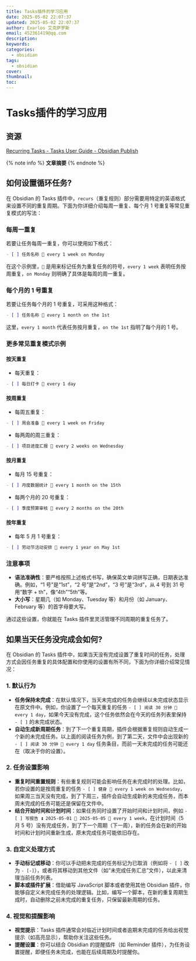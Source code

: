 ```yaml
---
title: Tasks插件的学习应用
date: 2025-05-02 22:07:37
updated: 2025-05-02 22:07:37
author: Exarlos 艾克萨罗斯
email: 452361419@qq.com
description: 
keywords: 
categories:
  - obsidian
tags:
  - obsidian
cover: 
thumbnail: 
toc:
---
```



# Tasks插件的学习应用

## 资源

[Recurring Tasks - Tasks User Guide - Obsidian Publish](https://publish.obsidian.md/tasks/Getting+Started/Recurring+Tasks)

<!-- 在此处添加文章摘要 -->
{% note info %}
**文章摘要**
{% endnote %}
<!-- more -->

## 如何设置循环任务?
在 Obsidian 的 Tasks 插件中，`recurs`（重复规则）部分需要用特定的英语格式来设置不同的重复周期。下面为你详细介绍每周一重复、每个月 1 号重复等常见重复模式的写法：

### 每周一重复
若要让任务每周一重复，你可以使用如下格式：
```markdown
- [ ] 任务名称 🔁 every 1 week on Monday
```
在这个示例里，`🔁` 是用来标记任务为重复任务的符号，`every 1 week` 表明任务按周重复，`on Monday` 则明确了具体是每周的周一重复。

### 每个月的 1 号重复
若要让任务每个月的 1 号重复，可采用这种格式：
```markdown
- [ ] 任务名称 🔁 every 1 month on the 1st
```
这里，`every 1 month` 代表任务按月重复，`on the 1st` 指明了每个月的 1 号。

### 更多常见重复模式示例

#### 按天重复
- 每天重复：
```markdown
- [ ] 每日打卡 🔁 every 1 day
```

#### 按周重复
- 每周五重复：
```markdown
- [ ] 周会准备 🔁 every 1 week on Friday
```
- 每两周的周三重复：
```markdown
- [ ] 项目进度汇报 🔁 every 2 weeks on Wednesday
```

#### 按月重复
- 每月 15 号重复：
```markdown
- [ ] 月度数据统计 🔁 every 1 month on the 15th
```
- 每两个月的 20 号重复：
```markdown
- [ ] 季度预算审核 🔁 every 2 months on the 20th
```

#### 按年重复
- 每年 5 月 1 号重复：
```markdown
- [ ] 劳动节活动安排 🔁 every 1 year on May 1st
```

### 注意事项
- **语法准确性**：要严格按照上述格式书写，确保英文单词拼写正确，日期表达准确。例如，“1 号”是“1st”，“2 号”是“2nd”，“3 号”是“3rd”，从 4 号到 31 号用“数字 + th”，像“4th”“5th”等。
- **大小写**：星期几（如 Monday、Tuesday 等）和月份（如 January、February 等）的首字母要大写。 

通过这些设置，你就能在 Tasks 插件里灵活管理不同周期的重复任务了。 

## 如果当天任务没完成会如何?
在 Obsidian 的 Tasks 插件中，如果当天没有完成设置了重复时间的任务，处理方式会因任务重复的具体配置和你使用的设置有所不同，下面为你详细介绍常见情况：

### 1. 默认行为
- **任务保持未完成**：在默认情况下，当天未完成的任务会继续以未完成状态显示在原文件中。例如，你设置了一个每天重复的任务 `- [ ] 阅读 30 分钟 🔁 every 1 day`，如果今天没有完成，这个任务依然会在今天的任务列表里保持 `- [ ]` 的未完成状态。
- **自动生成新周期任务**：到了下一个重复周期，插件会根据重复规则自动生成一个新的未完成任务。以上面的阅读任务为例，到了第二天，文件中会出现新的 `- [ ] 阅读 30 分钟 🔁 every 1 day` 任务条目，而前一天未完成的任务可能还在（取决于你的设置）。

### 2. 任务设置影响
- **重复时间重置规则**：有些重复规则可能会影响任务在未完成时的处理。比如，若你设置的是按周重复的任务 `- [ ] 健身 🔁 every 1 week on Wednesday`，如果周三当天没有完成，到了下周三，插件会自动生成新的未完成任务，而本周未完成的任务可能还是保留在文件中。
- **结合开始时间和计划时间**：如果任务同时设置了开始时间和计划时间，例如 `- [ ] 写报告 ⏫ 2025-05-01 📅 2025-05-05 🔁 every 1 week`，在计划时间（5 月 5 号）没有完成任务，到了下一个周期（下一周），新的任务会在新的开始时间和计划时间重新生成，原未完成任务可能依旧存在。

### 3. 自定义处理方式
- **手动标记或移动**：你可以手动把未完成的任务标记为已取消（例如将 `- [ ]` 改为 `- [-]`），或者将其移动到其他文件（如“未完成任务汇总”文件），以此来清理当前任务列表。
- **脚本或插件扩展**：借助编写 JavaScript 脚本或者使用其他 Obsidian 插件，你能够自定义未完成任务的处理逻辑。比如，编写一个脚本，在新的重复周期生成时，自动删除之前未完成的重复任务，只保留最新周期的任务。

### 4. 视觉和提醒影响
- **视觉提示**：Tasks 插件通常会对临近计划时间或者逾期未完成的任务给出视觉提示（如高亮显示），帮助你关注这些任务。
- **提醒设置**：你可以结合 Obsidian 的提醒插件（如 Reminder 插件），为任务设置提醒，即便任务未完成，也能在后续周期及时提醒你。 